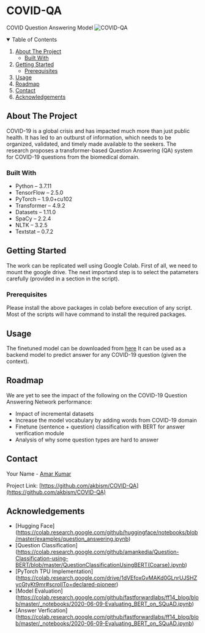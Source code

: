# COVID-QA
COVID Question Answering Model
![COVID-QA](https://www.iaea.org/sites/default/files/styles/2016_landing_page_banner_1140x300/public/covid-19-updates-banner-a.png)

<!-- TABLE OF CONTENTS -->
<details open="open">
  <summary>Table of Contents</summary>
  <ol>
    <li>
      <a href="#about-the-project">About The Project</a>
      <ul>
        <li><a href="#built-with">Built With</a></li>
      </ul>
    </li>
    <li>
      <a href="#getting-started">Getting Started</a>
      <ul>
        <li><a href="#prerequisites">Prerequisites</a></li>
      </ul>
    </li>
    <li><a href="#usage">Usage</a></li>
    <li><a href="#roadmap">Roadmap</a></li>
    <li><a href="#contact">Contact</a></li>
    <li><a href="#acknowledgements">Acknowledgements</a></li>
  </ol>
</details>



<!-- ABOUT THE PROJECT -->
## About The Project
COVID-19 is a global crisis and has impacted much more than just public health. It has led to an outburst of information, which needs to be organized, validated, and timely made available to the seekers. The research proposes a transformer-based Question Answering (QA) system for COVID-19 questions from the biomedical domain.

### Built With

* Python – 3.7.11
* TensorFlow – 2.5.0
* PyTorch – 1.9.0+cu102
* Transformer – 4.9.2
* Datasets – 1.11.0
* SpaCy – 2.2.4
* NLTK – 3.2.5
* Textstat – 0.7.2

<!-- GETTING STARTED -->
## Getting Started

The work can be replicated well using Google Colab. First of all, we need to mount the google drive. The next importand step is to select the patameters carefully (provided in a section in the script).

### Prerequisites

Please install the above packages in colab before execution of any script. Most of the scripts will have command to install the required packages. 


<!-- USAGE EXAMPLES -->
## Usage

The finetuned model can be downloaded from [here](https://drive.google.com/drive/folders/13GdqFj0AVKgj40FGwmXchwpP-5xPImvH?usp=sharing)
It can be used as a backend model to predict answer for any COVID-19 question (given the context).

<!-- ROADMAP -->
## Roadmap

We are yet to see the impact of the following on the COVID-19 Question Answering Network performance:

* Impact of incremental datasets
* Increase the model vocabulary by adding words from COVID-19 domain
* Finetune (sentence + question) classification with BERT for answer verification module
* Analysis of why some question types are hard to answer




<!-- CONTACT -->
## Contact

Your Name - [Amar Kumar](https://www.linkedin.com/in/amar03/)

Project Link: [https://github.com/akbism/COVID-QA](https://github.com/akbism/COVID-QA)

<!-- ACKNOWLEDGEMENTS -->
## Acknowledgements
* [Hugging Face] (https://colab.research.google.com/github/huggingface/notebooks/blob/master/examples/question_answering.ipynb)
* [Question Classification] (https://colab.research.google.com/github/amankedia/Question-Classification-using-BERT/blob/master/QuestionClassificationUsingBERT(Coarse).ipynb)
* [PyTorch TPU Implementation] (https://colab.research.google.com/drive/1dVEfoxGvMAKd0GLnrUJSHZycGtyKt9mr#scrollTo=declared-pioneer)
* [Model Evaluation] (https://colab.research.google.com/github/fastforwardlabs/ff14_blog/blob/master/_notebooks/2020-06-09-Evaluating_BERT_on_SQuAD.ipynb)
* [Answer Verfication] (https://colab.research.google.com/github/fastforwardlabs/ff14_blog/blob/master/_notebooks/2020-06-09-Evaluating_BERT_on_SQuAD.ipynb)
